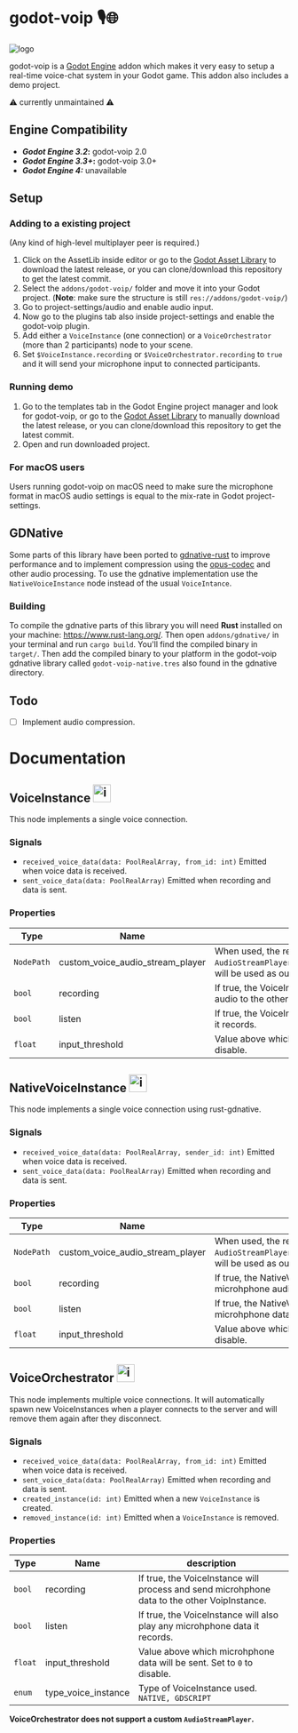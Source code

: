 # godot-voip 🎙️🌐
![logo](https://raw.githubusercontent.com/casbrugman/godot-voip/master/icon.svg "Logo")

godot-voip is a [Godot Engine](https://godotengine.org/) addon which makes it very easy to setup a real-time voice-chat system in your Godot game. This addon also includes a demo project.

⚠ currently unmaintained ⚠

## Engine Compatibility
* **_Godot Engine 3.2_:** godot-voip 2.0
* **_Godot Engine 3.3+_:** godot-voip 3.0+
* **_Godot Engine 4:_** unavailable

## Setup

### Adding to a existing project

(Any kind of high-level multiplayer peer is required.)
1. Click on the AssetLib inside editor or go to the [Godot Asset Library](https://godotengine.org/asset-library/asset/425) to download the latest release, or you can clone/download this repository to get the latest commit.
2. Select the `addons/godot-voip/` folder and move it into your Godot project. 
(**Note**: make sure the structure is still `res://addons/godot-voip/`)
3. Go to project-settings/audio and enable audio input.
4. Now go to the plugins tab also inside project-settings and enable the godot-voip plugin.
5. Add either a `VoiceInstance` (one connection) or a `VoiceOrchestrator` (more than 2 participants) node to your scene.
6. Set `$VoiceInstance.recording` or `$VoiceOrchestrator.recording` to `true` and it will send your microphone input to connected participants.

### Running demo
1. Go to the templates tab in the Godot Engine project manager and look for godot-voip, or go to the [Godot Asset Library](https://godotengine.org/asset-library/asset/951) to manually download the latest release, or you can clone/download this repository to get the latest commit.
2. Open and run downloaded project.

### For macOS users
Users running godot-voip on macOS need to make sure the microphone format in macOS audio settings is equal to the mix-rate in Godot project-settings.

## GDNative
Some parts of this library have been ported to [gdnative-rust](https://godot-rust.github.io/) to improve performance and to implement compression using the [opus-codec](https://opus-codec.org/) and other audio processing. To use the gdnative implementation use the `NativeVoiceInstance` node instead of the usual `VoiceIntance`.

### Building
To compile the gdnative parts of this library you will need **Rust** installed on your machine: https://www.rust-lang.org/. Then open `addons/gdnative/` in your terminal and run `cargo build`. You'll find the compiled binary in `target/`. Then add the compiled binary to your platform in the godot-voip gdnative library called `godot-voip-native.tres` also found in the gdnative directory.

## Todo
- [ ] Implement audio compression.

# Documentation

## VoiceInstance <img src="https://raw.githubusercontent.com/casbrugman/godot-voip/master/addons/godot-voip/icons/VoiceInstance.svg" alt="icon" width="32"/>
This node implements a single voice connection.

### Signals
* `received_voice_data(data: PoolRealArray, from_id: int)` Emitted when voice data is received.
* `sent_voice_data(data: PoolRealArray)` Emitted when recording and data is sent.

### Properties
| Type       | Name                             | description                                                                                                                               |
| ---------- | -------------------------------- | ----------------------------------------------------------------------------------------------------------------------------------------- |
| `NodePath` | custom_voice_audio_stream_player | When used, the referenced `AudioStreamPlayer`/`AudioStreamPlayer2D`/`AudioStreamPlayer3D` will be used as output for incoming audio data. |
| `bool`     | recording                        | If true, the VoiceInstance will process and send microhphone audio to the other VoipInstance.                                             |
| `bool`     | listen                           | If true, the VoiceInstance will also play any microhphone data it records.                                                                |
| `float`    | input_threshold                  | Value above which microhphone data will be sent. Set to `0` to disable.                                                                   |

## NativeVoiceInstance <img src="https://raw.githubusercontent.com/casbrugman/godot-voip/master/addons/godot-voip/icons/NativeVoiceInstance.svg" alt="icon" width="32"/>
This node implements a single voice connection using rust-gdnative.

### Signals
* `received_voice_data(data: PoolRealArray, sender_id: int)` Emitted when voice data is received.
* `sent_voice_data(data: PoolRealArray)` Emitted when recording and data is sent.

### Properties
| Type       | Name                             | description                                                                                                                               |
| ---------- | -------------------------------- | ----------------------------------------------------------------------------------------------------------------------------------------- |
| `NodePath` | custom_voice_audio_stream_player | When used, the referenced `AudioStreamPlayer`/`AudioStreamPlayer2D`/`AudioStreamPlayer3D` will be used as output for incoming audio data. |
| `bool`     | recording                        | If true, the NativeVoiceInstance will process and send microhphone audio to the other NativeVoiceInstance.                                |
| `bool`     | listen                           | If true, the NativeVoiceInstance will also play any microhphone data it records.                                                          |
| `float`    | input_threshold                  | Value above which microhphone data will be sent. Set to `0` to disable.                                                                   |

## VoiceOrchestrator <img src="https://raw.githubusercontent.com/casbrugman/godot-voip/master/addons/godot-voip/icons/VoiceOrchestrator.svg" alt="icon" width="32"/>
This node implements multiple voice connections. It will automatically spawn new VoiceInstances when a player connects to the server and will remove them again after they disconnect.

### Signals
* `received_voice_data(data: PoolRealArray, from_id: int)` Emitted when voice data is received.
* `sent_voice_data(data: PoolRealArray)` Emitted when recording and data is sent.
* `created_instance(id: int)` Emitted when a new `VoiceInstance` is created.
* `removed_instance(id: int)` Emitted when a `VoiceInstance` is removed.

### Properties
| Type    | Name                | description                                                                                  |
| ------- | ------------------- | -------------------------------------------------------------------------------------------- |
| `bool`  | recording           | If true, the VoiceInstance will process and send microhphone data to the other VoipInstance. |
| `bool`  | listen              | If true, the VoiceInstance will also play any microhphone data it records.                   |
| `float` | input_threshold     | Value above which microhphone data will be sent. Set to `0` to disable.                      |
| `enum`  | type_voice_instance | Type of VoiceInstance used. `NATIVE, GDSCRIPT`                                               |

**VoiceOrchestrator does not support a custom `AudioStreamPlayer`.**
